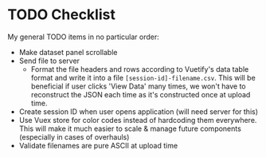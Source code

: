 # TODO Checklist
My general TODO items in no particular order:
* Make dataset panel scrollable
* Send file to server
  * Format the file headers and rows according to Vuetify's data table format and write it into a file `[session-id]-filename.csv`. This will be beneficial if user clicks 'View Data' many times, we won't have to reconstruct the JSON each time as it's constructed once at upload time.
* Create session ID when user opens application (will need server for this)
* Use Vuex store for color codes instead of hardcoding them everywhere. This will make it much easier to scale & manage future components (especially in cases of overhauls)
* Validate filenames are pure ASCII at upload time